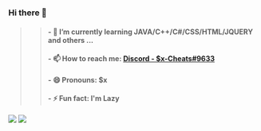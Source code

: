 ### Hi there 👋

> >#### - 🌱 I’m currently learning JAVA/C++/C#/CSS/HTML/JQUERY and others ...
> > #### - 📫 How to reach me: [Discord - $x-Cheats#9633]()
> >#### - 😄 Pronouns: $x
> >#### - ⚡ Fun fact: I'm Lazy


<img src ="https://github-readme-stats.vercel.app/api?username=Sx-Cheats&&show_icons=true&title_color=ffffff&icon_color=bb2acf&text_color=daf7dc&bg_color=151515">
<img src="https://c.tenor.com/IVCnKbtTeRQAAAAC/programming-computer.gif">
